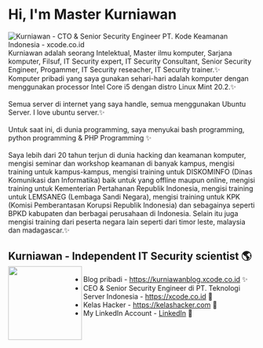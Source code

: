 # Hi, I'm Master Kurniawan

<img src="https://xcode.co.id/teknologiserverindonesia.png" alt="Kurniawan - CTO & Senior Security Engineer PT. Kode Keamanan Indonesia - xcode.co.id">
Kurniawan adalah seorang Intelektual, Master ilmu komputer, Sarjana komputer, Filsuf, IT Security expert, IT Security Consultant, Senior Security Engineer, Progammer, IT Security reseacher, IT Security trainer.✨<br />Komputer pribadi yang saya gunakan sehari-hari adalah komputer dengan menggunakan processor Intel Core i5 dengan distro Linux Mint 20.2.✨<br /><br />
Semua server di internet yang saya handle, semua menggunakan Ubuntu Server. I love ubuntu server.✨<br /><br />
Untuk saat ini, di dunia programming, saya menyukai bash programming, python programming & PHP Programming ✨<br /><br />
Saya lebih dari 20 tahun terjun di dunia hacking dan keamanan komputer, mengisi seminar dan workshop keamanan di banyak kampus, mengisi training untuk kampus-kampus, mengisi training untuk DISKOMINFO (Dinas Komunikasi dan Informatika) baik untuk yang offline maupun online, mengisi training untuk Kementerian Pertahanan Republik Indonesia, mengisi training untuk LEMSANEG (Lembaga Sandi Negara), mengisi training untuk KPK (Komisi Pemberantasan Korupsi Republik Indonesia) dan sebagainya seperti BPKD kabupaten dan berbagai perusahaan di Indonesia. Selain itu juga mengisi training dari peserta negara lain seperti dari timor leste, malaysia dan madagascar.✨<br />

## Kurniawan - Independent IT Security scientist 🌎 <a href="https://kurniawanblog.xcode.co.id"><img align="left" width="150" height="150" src="https://avatars.githubusercontent.com/u/38490299?v=4?raw=true"></a>
- Blog pribadi  - <a href="https://kurniawanblog.xcode.co.id"> https://kurniawanblog.xcode.co.id</a> ✨
- CEO & Senior Security Engineer di PT. Teknologi Server Indonesia -  <a href="https://xcode.co.id"> https://xcode.co.id</a> 🔭
- Kelas Hacker - <a href="https://kelashacker.com">https://kelashacker.com</a> 🔭
- My LinkedIn Account  -  <a href="https://www.linkedin.com/in/masterkurniawan/">LinkedIn</a>  👯 


